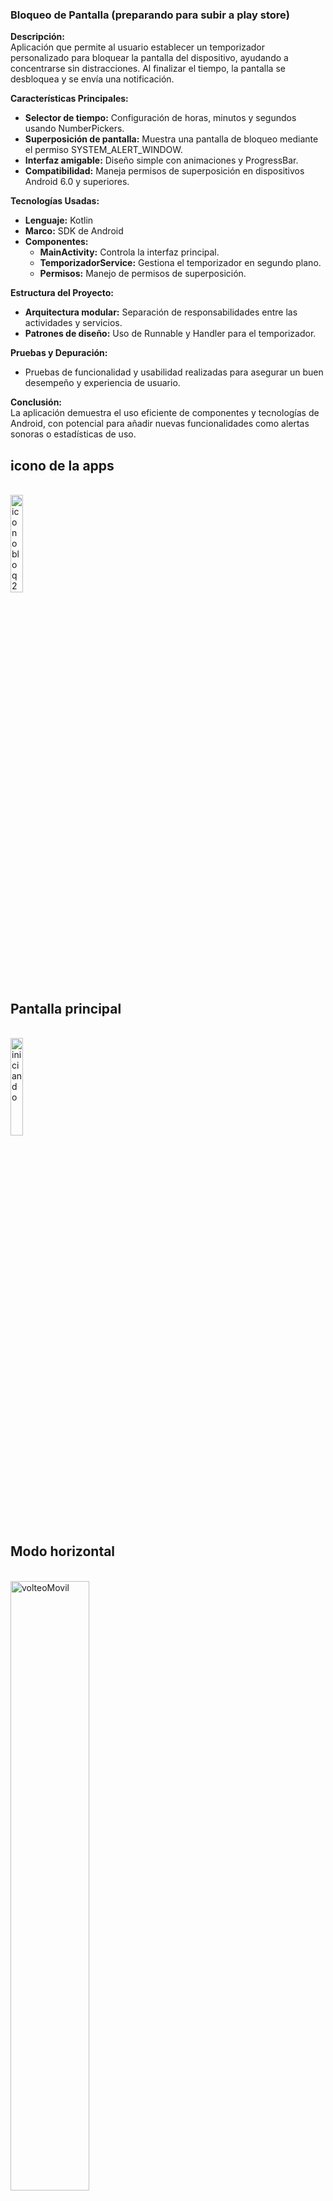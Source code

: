 ### Bloqueo de Pantalla (preparando para subir a play store)

**Descripción:**  
Aplicación que permite al usuario establecer un temporizador personalizado para bloquear la pantalla del dispositivo, ayudando a concentrarse sin distracciones. Al finalizar el tiempo, la pantalla se desbloquea y se envía una notificación.

**Características Principales:**
- **Selector de tiempo:** Configuración de horas, minutos y segundos usando NumberPickers.
- **Superposición de pantalla:** Muestra una pantalla de bloqueo mediante el permiso SYSTEM_ALERT_WINDOW.
- **Interfaz amigable:** Diseño simple con animaciones y ProgressBar.
- **Compatibilidad:** Maneja permisos de superposición en dispositivos Android 6.0 y superiores.

**Tecnologías Usadas:**
- **Lenguaje:** Kotlin
- **Marco:** SDK de Android
- **Componentes:** 
  - **MainActivity:** Controla la interfaz principal.
  - **TemporizadorService:** Gestiona el temporizador en segundo plano.
  - **Permisos:** Manejo de permisos de superposición.

**Estructura del Proyecto:**
- **Arquitectura modular:** Separación de responsabilidades entre las actividades y servicios.
- **Patrones de diseño:** Uso de Runnable y Handler para el temporizador.

**Pruebas y Depuración:**
- Pruebas de funcionalidad y usabilidad realizadas para asegurar un buen desempeño y experiencia de usuario.

**Conclusión:**  
La aplicación demuestra el uso eficiente de componentes y tecnologías de Android, con potencial para añadir nuevas funcionalidades como alertas sonoras o estadísticas de uso.

<h2>icono de la apps</h2>
<br>
<img src="https://github.com/user-attachments/assets/8d162abe-7a86-4760-9e4f-9dc607f74960" alt="iconobloq2" width="20%">
<br>
<h2>Pantalla principal</h2>
<br>
<img src="https://github.com/user-attachments/assets/49c40790-cec6-4b01-9f5a-7a1254a71905" alt="iniciando" width="20%">
<br>
<h2>Modo horizontal</h2>
<br>
<img src="https://github.com/user-attachments/assets/ab8c8538-72a0-43d7-876c-6b5716323654" alt="volteoMovil" width="50%">
<br>
<h2>Video completo (cuando comienza el conteo bloquea el movil)</h2>
<br>
<video width="20" height="20" controls>
  <source src="https://github.com/user-attachments/assets/f83cfa09-7d0e-4d46-bea3-f4a55d8caafb.mp4" type="video/mp4">
</video>

https://github.com/user-attachments/assets/9c06108f-1ffc-421e-8756-cfda7e706cd1


-------------------------------

### Calculadora de IMC

**Descripción:**  
Aplicación para calcular el Índice de Masa Corporal (IMC) en dispositivos Android, permitiendo evaluar el peso corporal en relación con la altura y determinar si el peso es saludable.

**Características Principales:**
- **Ingreso de Datos:** Permite al usuario ingresar género, altura y peso.
- **Cálculo del IMC:** Calcula el IMC y muestra el resultado.
- **Rangos de IMC:** Muestra rangos recomendados de IMC según grupo de edad y género.

**Tecnologías Usadas:**
- **Lenguaje:** Kotlin
- **Diseño UI:**
  - **XML:** Diseño de interfaz usando archivos XML en `res/layout`.
  - **Componentes:** Utiliza ConstraintLayout y CardView de AndroidX para organizar elementos.
- **Recursos Gráficos:** Imágenes y iconos almacenados en `res/drawable`.
- **Estilos y Temas:** Estilos personalizados para CardView y FloatingActionButton.
- **Binding de Vistas:** Uso de View Binding para acceso fácil a vistas mediante `ActivityMainBinding`.
- **Diálogo Emergente:** AlertDialog personalizado para mostrar el resultado del IMC.
- **Manejo de Eventos:** Listeners para manejar clics en botones y cambios en el rango de altura.
- **Dependencias:** Uso de dependencias de AndroidX y Material Design para funcionalidades como RangeSlider y FloatingActionButton.

**Conclusión:**  
La aplicación permite calcular y evaluar el IMC de manera fácil y amigable, utilizando las tecnologías y herramientas más recientes de Android.

<h2>Calculadora IMC</h2>
<br>
<img src="https://github.com/benjarowe/Portfolio_Android/assets/160912053/d2af69b9-4b41-4c11-bcb9-c504a22e764e" alt="calculadoradeimc" width="20%">
<br>
<h2>Video funcion</h2>
<br>
<video width="20" height="20" controls>
  <source src="https://github.com/user-attachments/assets/bf406d81-6bbb-4027-ac20-b8eed5401de6" type="video/mp4">
</video>


https://github.com/user-attachments/assets/99e7379f-67ab-4c02-9404-bc18de02d2fd


--------------------------------------

### Aplicación "Contactos"

**Descripción**

La aplicación "Contactos" permite gestionar y organizar contactos en dispositivos Android. Su objetivo es facilitar la adición, edición, eliminación y visualización de detalles de contactos de manera intuitiva y eficiente.

**Funcionalidades**

- **Agregar Contactos**: Añadir nuevos contactos con información relevante (nombre, número de teléfono, correo electrónico, dirección).
- **Editar Contactos**: Modificar información de contactos existentes.
- **Eliminar Contactos**: Eliminar contactos de forma segura.
- **Visualización de Detalles**: Ver todos los detalles de un contacto específico.

**Tecnologías Utilizadas**

- **Kotlin**
- **Android Studio**
- **Room** (gestión local de datos)
- **Glide** (carga de imágenes)
- **MVVM** (Modelo-Vista-VistaModelo)

**Beneficios**

- **Interfaz Intuitiva**: Navegación fácil y amigable.
- **Rendimiento Optimizado**: Acceso rápido a la base de datos con Room.
- **Escalabilidad**: Estructura MVVM permite agregar nuevas funcionalidades sin afectar la estabilidad.
- **Portabilidad**: Funciona en una amplia gama de dispositivos Android.

**Conclusión:**

La aplicación "Contactos" refleja mis habilidades en desarrollo de aplicaciones móviles y mi compromiso con la creación de software de calidad. Este proyecto es una muestra de mi capacidad para resolver problemas cotidianos y mi deseo de crecer profesionalmente en el ámbito de la programación móvil.

<h2>Pantalla principal</h2>
<br>
<img src="https://github.com/benjarowe/Portfolio_Android/assets/160912053/f0b2a289-e5f9-4bfb-9349-e5ecc85b69a0" alt="ContactosP" width="20%">

--------------------------------------

### Aplicación RecyclerView

**Descripción:**  
Aplicación de ejemplo que muestra cómo crear una lista de platillos utilizando RecyclerView y SwipeRefreshLayout en Android. Presenta una lista de platillos con su nombre, precio y rating, y permite actualizar la lista con un gesto de deslizamiento hacia abajo.

**Funcionalidades Destacadas:**
- **Lista de Platillos:**  
  Muestra una lista de platillos con nombre, precio y rating usando RecyclerView.
  
- **SwipeRefreshLayout:**  
  Permite al usuario actualizar la lista de platillos mediante un gesto de deslizamiento hacia abajo para refrescar la pantalla.

**Tecnologías Utilizadas:**
- **Android Studio:**  
  Entorno de desarrollo integrado (IDE) oficial para el desarrollo de aplicaciones Android.
  
- **RecyclerView:**  
  Implementado para mostrar la lista de platillos de manera eficiente y escalable.-
  
- **SwipeRefreshLayout:**  
  Utilizado para permitir la actualización de la lista mediante un gesto de deslizamiento hacia abajo.

**Conclusión:**  
La aplicación RecyclerView es una muestra práctica de cómo utilizar componentes de Android para crear listas dinámicas y mejoradas con interacción del usuario.


